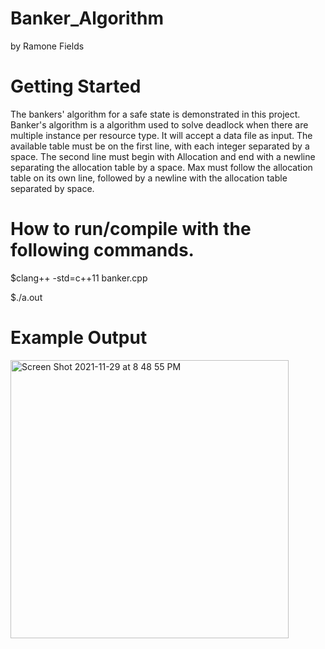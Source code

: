 # Banker_Algorithm
by Ramone Fields

# Getting Started

The bankers' algorithm for a safe state is demonstrated in this project. Banker's algorithm is a algorithm used to solve deadlock when there are multiple instance per resource type. It will accept a data file as input. The available table must be on the first line, with each integer separated by a space. The second line must begin with Allocation and end with a newline separating the allocation table by a space. Max must follow the allocation table on its own line, followed by a newline with the allocation table separated by space.

# How to run/compile with the following commands. 
$clang++ -std=c++11 banker.cpp

$./a.out 



# Example Output 
<img width="445" alt="Screen Shot 2021-11-29 at 8 48 55 PM" src="https://user-images.githubusercontent.com/88847535/143971096-f8047484-b199-429b-a750-0b0accfb1ec1.png">
